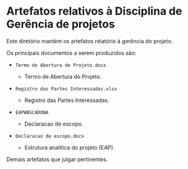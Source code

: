 # Artefatos relativos à Disciplina de Gerência de projetos

Este diretório mantém os artefatos relatório à gerência do projeto. 

Os principais documentos a serem produzidos são:

* `Termo de Abertura de Projeto.docx`
	* Termo de Abertura do Projeto.

* `Registro das Partes Interessadas.xlsx`
	* Registro das Partes Interessadas.

* `EAPWBSCARONA`
	* Declaracao de escopo.

* `Declaracao de escopo.docx`
	* Estrutura analítica do projeto (EAP).
	


Demais artefatos que julgar pertinentes.
